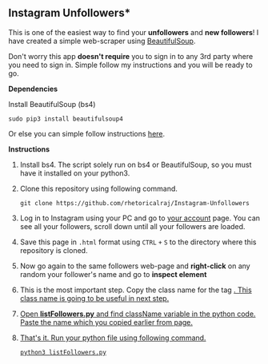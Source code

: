 ## **Instagram Unfollowers***

This is one of the easiest way to find your **unfollowers** and **new followers**! I have created a simple web-scraper using [BeautifulSoup](<https://pypi.org/project/beautifulsoup4/>).

Don't worry this app **doesn't require** you to sign in to any 3rd party where you need to sign in. Simple follow my instructions and you will be ready to go.

**Dependencies**

Install BeautifulSoup (bs4)

`sudo pip3 install beautifulsoup4 `

Or else you can simple follow instructions [here](https://www.crummy.com/software/BeautifulSoup/bs4/doc/#installing-beautiful-soup).

**Instructions**

1. Install bs4. The script solely run on bs4 or BeautifulSoup, so you must have it installed on your python3.

2. Clone this repository using following command.

   `git clone https://github.com/rhetoricalraj/Instagram-Unfollowers`

3. Log in to Instagram using your PC and go to [your account](https://www.instagram.com/rhetorical_raj/followers/) page. You can see all your followers, scroll down until all your followers are loaded.

4. Save this page in `.html` format using `CTRL` `+` `S` to the directory where this repository is cloned.

5. Now go again to the same followers web-page and **right-click** on any random your follower's name and go to **inspect element**

6. This is the most important step. Copy the class name for the tag <a class='className' href='link here'>. This class name is going to be useful in next step.

7. Open **listFollowers.py**  and find className variable in the python code. Paste the name which you copied earlier from page.

8. That's it. Run your python file using  following command.

   `python3 listFollowers.py`
